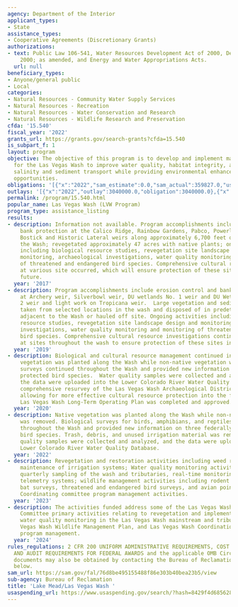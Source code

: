 ```yaml
---
agency: Department of the Interior
applicant_types:
- State
assistance_types:
- Cooperative Agreements (Discretionary Grants)
authorizations:
- text: Public Law 106-541, Water Resources Development Act of 2000, December 11,
    2000; as amended, and Energy and Water Appropriations Acts.
  url: null
beneficiary_types:
- Anyone/general public
- Local
categories:
- Natural Resources - Community Water Supply Services
- Natural Resources - Recreation
- Natural Resources - Water Conservation and Research
- Natural Resources - Wildlife Research and Preservation
cfda: '15.540'
fiscal_year: '2022'
grants_url: https://grants.gov/search-grants?cfda=15.540
is_subpart_f: 1
layout: program
objective: The objective of this program is to develop and implement management strategies
  for the Las Vegas Wash to improve water quality, habitat integrity, and reduce the
  salinity and sediment transport while providing environmental enhancement and recreational
  opportunities.
obligations: '[{"x":"2022","sam_estimate":0.0,"sam_actual":359827.0,"usa_spending_actual":3399827.0},{"x":"2023","sam_estimate":0.0,"sam_actual":6300000.0,"usa_spending_actual":6255000.0},{"x":"2024","sam_estimate":350000.0,"sam_actual":0.0,"usa_spending_actual":3850000.0}]'
outlays: '[{"x":"2022","outlay":3040000.0,"obligation":3040000.0},{"x":"2023","outlay":4042918.46,"obligation":6000000.0},{"x":"2024","outlay":44652.32,"obligation":3850000.0}]'
permalink: /program/15.540.html
popular_name: Las Vegas Wash (LVW Program)
program_type: assistance_listing
results:
- description: Information not available. Program accomplishments include completed
    bank protection at the Calico Ridge, Rainbow Gardens, Pabco, Powerline Crossing,
    Bostick and Historic Lateral weirs along approximately 6,700 feet of bank throughout
    the Wash; revegetated approximately 47 acres with native plants; ongoing activities
    including biological resource studies, revegetation site landscape design and
    monitoring, archaeological investigations, water quality monitoring and monitoring
    of threatened and endangered bird species. Comprehensive cultural resource investigations
    at various site occurred, which will ensure protection of these sites into the
    future.
  year: '2017'
- description: Program accomplishments include erosion control and bank-line stabilization
    at Archery weir, Silverbowl weir, DU wetlands No. 1 weir and DU Wetlands. No.
    2 weir and light work on Tropicana weir.  Large vegetation and sediment will be
    taken from selected locations in the wash and disposed of in predetermined stockpiles
    adjacent to the Wash or hauled off site. Ongoing activities including biological
    resource studies, revegetation site landscape design and monitoring, archaeological
    investigations, water quality monitoring and monitoring of threatened and endangered
    bird species. Comprehensive cultural resource investigations continue to occur
    at sites throughout the wash to ensure protection of these sites into the future.
  year: '2019'
- description: Biological and cultural resource management continued in FY-20.  Native
    vegetation was planted along the Wash while non-native vegetation was removed.  Bird
    surveys continued throughout the Wash and provided new information on two federally
    protected bird species.  Water quality samples were collected and analyzed, and
    the data were uploaded into the Lower Colorado River Water Quality Database.  A
    comprehensive resurvey of the Las Vegas Wash Archaeological District was completed,
    allowing for more effective cultural resource protection into the future.  The
    Las Vegas Wash Long-Term Operating Plan was completed and approved.
  year: '2020'
- description: Native vegetation was planted along the Wash while non-native vegetation
    was removed. Biological surveys for birds, amphibians, and reptiles continued
    throughout the Wash and provided new information on three federally protected
    bird species. Trash, debris, and unused irrigation material was removed.  Water
    quality samples were collected and analyzed, and the data were uploaded into the
    Lower Colorado River Water Quality Database.
  year: '2022'
- description: Revegetation and restoration activities including weed removal, planting,
    maintenance of irrigation systems; Water quality monitoring activities including
    quarterly sampling of the wash and tributaries, real-time monitoring, and adding
    telemetry systems; wildlife management activities including rodent and shrew surveys,
    bat surveys, threatened and endangered bird surveys, and avian point count surveys;
    Coordinating committee program management activities.
  year: '2023'
- description: The activities funded address some of the Las Vegas Wash Coordination
    Committee primary activities relating to revegetation and implementation monitoring,
    water quality monitoring in the Las Vegas Wash mainstream and tributaries, Las
    Vegas Wash Wildlife Management Plan, and Las Vegas Wash Coordination Committee
    program management.
  year: '2024'
rules_regulations: 2 CFR 200 UNIFORM ADMINISTRATIVE REQUIREMENTS, COST PRINCIPLES,
  AND AUDIT REQUIREMENTS FOR FEDERAL AWARDS and the applicable OMB Circulars.  These
  documents may also be obtained by contacting the Bureau of Reclamation Office listed
  below.
sam_url: https://sam.gov/fal/76d8be495155488f86e303b40bea23b5/view
sub-agency: Bureau of Reclamation
title: 'Lake Mead/Las Vegas Wash '
usaspending_url: https://www.usaspending.gov/search/?hash=8429f4d685628b0ebf9f4a6decc04372
---
```

